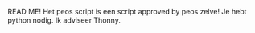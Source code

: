 READ ME! 
Het peos script is een script approved by peos zelve! Je hebt python nodig. Ik adviseer Thonny.
